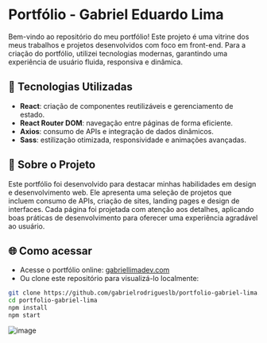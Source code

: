 # Portfólio - Gabriel Eduardo Lima

Bem-vindo ao repositório do meu portfólio! Este projeto é uma vitrine dos meus trabalhos e projetos desenvolvidos com foco em front-end. Para a criação do portfólio, utilizei tecnologias modernas, garantindo uma experiência de usuário fluida, responsiva e dinâmica.

## 🚀 Tecnologias Utilizadas

- **React**: criação de componentes reutilizáveis e gerenciamento de estado.
- **React Router DOM**: navegação entre páginas de forma eficiente.
- **Axios**: consumo de APIs e integração de dados dinâmicos.
- **Sass**: estilização otimizada, responsividade e animações avançadas.

## 📖 Sobre o Projeto

Este portfólio foi desenvolvido para destacar minhas habilidades em design e desenvolvimento web. Ele apresenta uma seleção de projetos que incluem consumo de APIs, criação de sites, landing pages e design de interfaces. Cada página foi projetada com atenção aos detalhes, aplicando boas práticas de desenvolvimento para oferecer uma experiência agradável ao usuário.

## 🌐 Como acessar

- Acesse o portfólio online: [gabriellimadev.com](https://gabriellimadev.com/)
- Ou clone este repositório para visualizá-lo localmente:


```bash
git clone https://github.com/gabrielrodrigueslb/portfolio-gabriel-lima.git
cd portfolio-gabriel-lima
npm install
npm start
````
![image](https://github.com/user-attachments/assets/c0b826d5-c427-44b0-a473-93c1c276b883)


